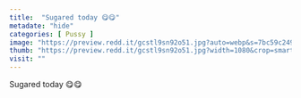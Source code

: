 ```yaml
---
title:  "Sugared today 😋😋"
metadate: "hide"
categories: [ Pussy ]
image: "https://preview.redd.it/gcstl9sn92o51.jpg?auto=webp&s=7bc59c24959ab50fd07ec2472f464e1cd579e976"
thumb: "https://preview.redd.it/gcstl9sn92o51.jpg?width=1080&crop=smart&auto=webp&s=6208a23d28becca44c55013276c196cea8099ecc"
visit: ""
---
```

Sugared today 😋😋
